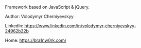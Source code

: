 Framework based on JavaScript & jQuery.

Author: Volodymyr Cherniyevskyy

LinkedIn: https://www.linkedin.com/in/volodymyr-cherniyevskyy-24962b22b

Home: https://bra1nw0rk.com/